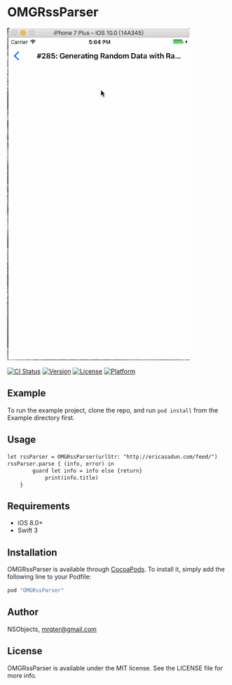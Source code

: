 # OMGRssParser

![OMGRssParser](https://github.com/NSObjects/OMGRssParser/blob/master/Document/Demo.gif)

[![CI Status](http://img.shields.io/travis/NSObjects/OMGRssParser.svg?style=flat)](https://travis-ci.org/NSObjects/OMGRssParser)
[![Version](https://img.shields.io/cocoapods/v/OMGRssParser.svg?style=flat)](http://cocoapods.org/pods/OMGRssParser)
[![License](https://img.shields.io/cocoapods/l/OMGRssParser.svg?style=flat)](http://cocoapods.org/pods/OMGRssParser)
[![Platform](https://img.shields.io/cocoapods/p/OMGRssParser.svg?style=flat)](http://cocoapods.org/pods/OMGRssParser)

## Example
To run the example project, clone the repo, and run `pod install` from the Example directory first.

## Usage
```
let rssParser = OMGRssParser(urlStr: "http://ericasadun.com/feed/")
rssParser.parse { (info, error) in
    	guard let info = info else {return}
            print(info.title)
    }
```

## Requirements
* iOS 8.0+ 
* Swift 3 
## Installation

OMGRssParser is available through [CocoaPods](http://cocoapods.org). To install
it, simply add the following line to your Podfile:

```ruby
pod "OMGRssParser"
```

## Author

NSObjects, mrqter@gmail.com

## License

OMGRssParser is available under the MIT license. See the LICENSE file for more info.


